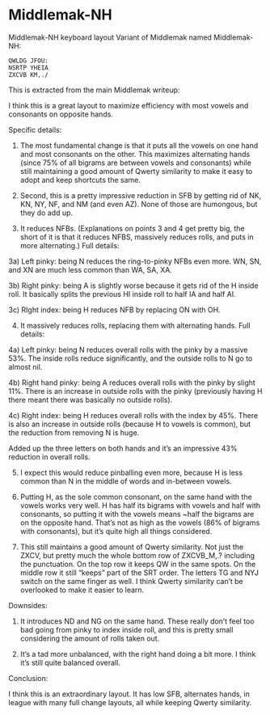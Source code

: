 # Middlemak-NH
Middlemak-NH keyboard layout
Variant of Middlemak named Middlemak-NH:

    QWLDG JFOU:
    NSRTP YHEIA
    ZXCVB KM,./
    
This is extracted from the main Middlemak writeup:


I think this is a great layout to maximize efficiency with most vowels and consonants on opposite hands.

Specific details:

1) The most fundamental change is that it puts all the vowels on one hand and most consonants on the other. This maximizes alternating hands (since 75% of all bigrams are between vowels and consonants) while still maintaining a good amount of Qwerty similarity to make it easy to adopt and keep shortcuts the same. 

2) Second, this is a pretty impressive reduction in SFB by getting rid of NK, KN, NY, NF, and NM (and even AZ). None of those are humongous, but they do add up. 

3) It reduces NFBs. (Explanations on points 3 and 4 get pretty big, the short of it is that it reduces NFBS, massively reduces rolls, and puts in more alternating.) Full details:

3a) Left pinky: being N reduces the ring-to-pinky NFBs even more. WN, SN, and XN are much less common than WA, SA, XA.

3b) Right pinky: being A is slightly worse because it gets rid of the H inside roll. It basically splits the previous HI inside roll to half IA and half AI.

3c) RIght index: being H reduces NFB by replacing ON with OH.

4) It massively reduces rolls, replacing them with alternating hands. Full details:

4a) Left pinky: being N reduces overall rolls with the pinky by a massive 53%. The inside rolls reduce significantly, and the outside rolls to N go to almost nil. 

4b) Right hand pinky: being A reduces overall rolls with the pinky by slight 11%. There is an increase in outside rolls with the pinky (previously having H there meant there was basically no outside rolls).

4c) Right index: being H reduces overall rolls with the index by 45%. There is also an increase in outside rolls (because H to vowels is common), but the reduction from removing N is huge.

Added up the three letters on both hands and it’s an impressive 43% reduction in overall rolls.

5) I expect this would reduce pinballing even more, because H is less common than N in the middle of words and in-between vowels.

6) Putting H, as the sole common consonant, on the same hand with the vowels works very well. H has half its bigrams with vowels and half with consonants, so putting it with the vowels means ~half the bigrams are on the opposite hand. That’s not as high as the vowels (86% of bigrams with consonants), but it’s quite high all things considered.

7) This still maintains a good amount of Qwerty similarity. Not just the ZXCV, but pretty much the whole bottom row of ZXCVB_M,.? including the punctuation. On the top row it keeps QW in the same spots. On the middle row it still “keeps” part of the SRT order. The letters TG and NYJ switch on the same finger as well. I think Qwerty similarity can’t be overlooked to make it easier to learn. 

Downsides:

1) It introduces ND and NG on the same hand. These really don’t feel too bad going from pinky to index inside roll, and this is pretty small considering the amount of rolls taken out. 

2) It’s a tad more unbalanced, with the right hand doing a bit more. I think it’s still quite balanced overall.

Conclusion:

I think this is an extraordinary layout. It has low SFB, alternates hands, in league with many full change layouts, all while keeping Qwerty similarity.


